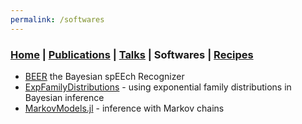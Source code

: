 ```yaml
---
permalink: /softwares
---
```

### [Home](/index) | [Publications](/publications) | [Talks](/talks) | Softwares | [Recipes](/recipes)

* [BEER](https://github.com/beer-asr/beer) the Bayesian spEEch Recognizer
* [ExpFamilyDistributions](https://github.com/lucasondel/ExpFamilyDistributions.jl) - using exponential family distributions in Bayesian inference
* [MarkovModels.jl](https://github.com/lucasondel/MarkovModels.jl) - inference with Markov chains
